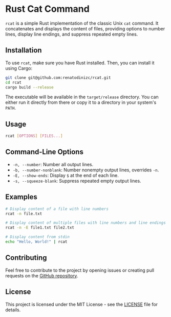 # Rust Cat Command

`rcat` is a simple Rust implementation of the classic Unix `cat` command. It concatenates and displays the content of files, providing options to number lines, display line endings, and suppress repeated empty lines.

## Installation
To use `rcat`, make sure you have Rust installed. Then, you can install it using Cargo:

```bash
git clone git@github.com:renatodinizc/rcat.git
cd rcat
cargo build --release
```

The executable will be available in the `target/release` directory. You can either run it directly from there or copy it to a directory in your system's `PATH`.

## Usage
```bash
rcat [OPTIONS] [FILES...]
```

## Command-Line Options
- `-n, --number`: Number all output lines.
- `-b, --number-nonblank`: Number nonempty output lines, overrides `-n`.
- `-E, --show-ends`: Display `$` at the end of each line.
- `-s, --squeeze-blank`: Suppress repeated empty output lines.

## Examples
```bash
# Display content of a file with line numbers
rcat -n file.txt

# Display content of multiple files with line numbers and line endings
rcat -n -E file1.txt file2.txt

# Display content from stdin
echo "Hello, World!" | rcat
```

## Contributing
Feel free to contribute to the project by opening issues or creating pull requests on the [GitHub repository](https://github.com/yourusername/rcat).

## License
This project is licensed under the MIT License - see the [LICENSE](LICENSE.md) file for details.